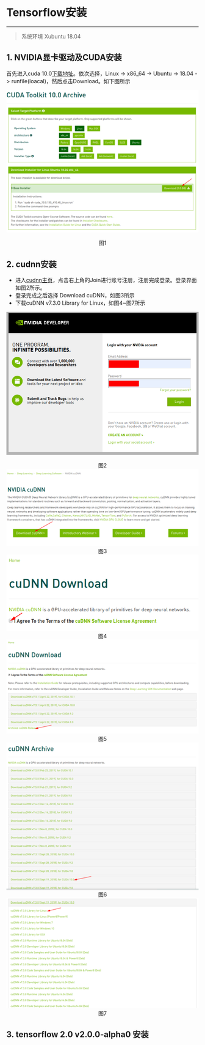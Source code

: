 # Tensorflow安装
---
> 系统环境 Xubuntu 18.04

## 1. NVIDIA显卡驱动及CUDA安装
首先进入cuda 10.0[下载地址](https://developer.nvidia.com/cuda-10.0-download-archive)。依次选择，Linux -> x86_64 -> Ubuntu -> 18.04 -> runfile(loacal)，然后点击Download。如下图所示

![图1](images/20190503_cuda_00.png)<center>图1</center>

## 2. cudnn安装
- 进入[cudnn主页](https://developer.nvidia.com/cudnn)，点击右上角的Join进行账号注册，注册完成登录。登录界面如图2所示。
- 登录完成之后选择 Download cuDNN，如图3所示
- 下载cuDNN v7.3.0 Library for Linux，如图4~图7所示

![图2](images/20190503_cudnn_00.png)<center>图2</center>
![图3](images/20190503_cudnn_01.png)<center>图3</center>
![图4](images/20190503_cudnn_02.png)<center>图4</center>
![图5](images/20190503_cudnn_03.png)<center>图5</center>
![图6](images/20190503_cudnn_04.png)<center>图6</center>
![图7](images/20190503_cudnn_05.png)<center>图7</center>

## 3. tensorflow 2.0 v2.0.0-alpha0 安装